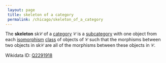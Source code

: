 ```yaml
---
 layout: page
 title: skeleton of a category
 permalink: /chicago/skeleton_of_a_category
---
```

The **skeleton** $\text{sk}\mathcal C$ of a [category](https://defsmath.github.io/DefsMath/category) $\mathcal C$ is a [subcategory](https://defsmath.github.io/DefsMath/subcategory) with one object from each [isomorphism](https://defsmath.github.io/DefsMath/isomorphism) [class](https://defsmath.github.io/DefsMath/equivalence_class) of objects of $\mathcal C$ such that the morphisms between two objects in $\text{sk}\mathcal C$ are all of the morphisms between these objects in $\mathcal C$. 

Wikidata ID: [Q2291918](https://www.wikidata.org/wiki/Q2291918)